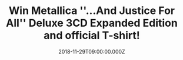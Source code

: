 ---
campaign-uuid: "c-e56a2ec8-2b22-4ac3-80b7-a4c6a317fbf8"
type: "Competition"
category: "Music"
date: "2018-11-29T09:00:00.000Z"
end-date: "2018-12-29T23:59:00.000Z"
disable-form: false
is_promoted: true
has_entry_page: true
title: "Win Metallica ''…And Justice For All'' Deluxe 3CD Expanded Edition and official\
  \ T-shirt!"
competition-description: "<p>Metallica\_commemorate the 30th anniversary of the release\
  \ of their breakthrough fourth album\_''…And Justice For All'' with the announcement\
  \ of its definitive reissue, out\_November 2nd\_on the band's own Blackened Recordings.\
  \ We are giving away 2 fantastic ''…And Justice For All'' Deluxe CD Album PLUS 2\
  \ official T-shirts of the band to 2 lucky NME AAA members to win!</p>\r\n<p>Are\
  \ you Metallica’s biggest fan? Enter below for a chance to win!</p>"
hero-header: "Win Metallica ''…And Justice For All'' Deluxe 3CD Expanded Edition and\
  \ official T-shirt!"
terms-confirmation: "N/A"
banner-img: "https://assets.expresslyapp.com/asset-36397d38-6625-4c56-af4d-013072662e86.jpg"
logo-left-href: "aaa.nme.com"
logo-left-image: "https://assets.expresslyapp.com/asset-9dc611f7-9990-4ce6-9d21-e8a58b0be9a4.jpg"
logo-left-title: "NME AAA"
bg-image-hero: "https://assets.expresslyapp.com/asset-7c52a51a-4313-4fe8-9c10-fff10a5473b1.jpg"
bg-image-first: "https://assets.expresslyapp.com/asset-a6722ae9-b805-4d42-b6c7-b7d8517bc167.jpg"
bg-image-second: "https://assets.expresslyapp.com/asset-3e1b5888-97e4-41f7-a3c3-bf79f480fb8f.jpg"
bg-image-third: "https://assets.expresslyapp.com/asset-168da03f-bb10-4f83-9945-b126429890b6.jpg"
section1-content: "<p>''…And Justice For All''\_was originally released September\
  \ 7th, 1988, on Elektra Records. Certified 8x Platinum in the United States,\_…\
  And Justice For All\_marked a series of\_firsts for Metallica: The first full-length\
  \ Metallica recording to feature bassist Jason Newsted, the first Metallica album\
  \ to crack the U.S. Top 10 where it peaked at #6, the band’s first video and top\
  \ 40 single (“One”),\_their debut performance on the GRAMMY® Awards, as well as\
  \ their first GRAMMY® loss (Best Hard Rock/Metal Performance Vocal or Instrumental\_\
  \_for\_…And Justice for All),\_and first GRAMMY® win (Best Metal Performance for\_\
  “One”).\_ Rolling Stone\_hailed it as\_\"a marvel of precisely channeled aggression''.</p>"
section2-content: "The ''…And Justice For All''\_reissue will be available physically\
  \ as a Standard\_Double 180 gram\_LP, Standard CD,\_3 CD Expanded Edition,\_Cassette,\_\
  Limited Edition Deluxe Box Set and digitally as a Standard\_album\_(available to\
  \ stream and download), an\_Expanded Edition (available for download only), and\
  \ a\_Digital Deluxe Box Set\_(available for streaming and download)."
section3-content: "<p>The Expanded Edition will include previously unreleased demos,\
  \ rough mixes, previously unreleased live tracks, and an expanded booklet of never-before-seen\
  \ Ross Halfin photos.</p>\r\n<p>If you are Metallica’s biggest\_fan, this is a MUST\
  \ for you! Enter the form below for a chance to win ''…And Justice For All'' Deluxe\
  \ 3CD Expanded Edition and official T-shirt of the band!</p>\r\n<p>Good luck!</p>\r\
  \n\_"
entry-title: "Win Metallica ''…And Justice For All'' Deluxe 3CD Expanded Edition and\
  \ official T-shirt!"
entry-content: "Enter the draw to win  Metallica ''…And Justice For All'' Deluxe 3CD\
  \ Expanded Edition and official T-shirt before 23:59 on 29th of December 2018."
has-winner: false
prize-description: "Metallica ''…And Justice For All'' Deluxe 3CD Expanded Edition\
  \ and official T-shirt. Each winner will be randomly assigned 1 of the 2 t-shirts\
  \ from the available colours and sizes: White - size large & Black - size medium."
special-conditions: "Multiple entries are allowed up to one every day."
country-restrictions:
- "GB"
---